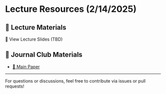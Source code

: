 # Lecture Resources (2/14/2025)

## 📖 Lecture Materials
📂 View Lecture Slides (TBD)

## 📑 Journal Club Materials
- [📄 Main Paper](https://www.sciencedirect.com/science/article/pii/S1053811916305481?ref=cra_js_challenge&fr=RR-1)

---

For questions or discussions, feel free to contribute via issues or pull requests!

